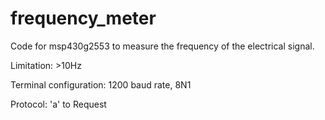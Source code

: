 frequency_meter
===============

Code for msp430g2553 to measure the frequency of the electrical signal.

Limitation: >10Hz

Terminal configuration: 1200 baud rate, 8N1

Protocol: 'a' to Request


